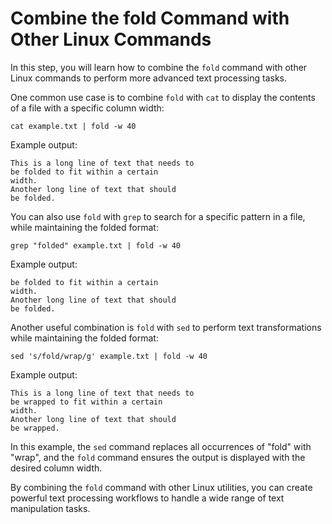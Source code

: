 # Combine the fold Command with Other Linux Commands

In this step, you will learn how to combine the `fold` command with other Linux commands to perform more advanced text processing tasks.

One common use case is to combine `fold` with `cat` to display the contents of a file with a specific column width:

```
cat example.txt | fold -w 40
```

Example output:

```
This is a long line of text that needs to
be folded to fit within a certain
width.
Another long line of text that should
be folded.
```

You can also use `fold` with `grep` to search for a specific pattern in a file, while maintaining the folded format:

```
grep "folded" example.txt | fold -w 40
```

Example output:

```
be folded to fit within a certain
width.
Another long line of text that should
be folded.
```

Another useful combination is `fold` with `sed` to perform text transformations while maintaining the folded format:

```
sed 's/fold/wrap/g' example.txt | fold -w 40
```

Example output:

```
This is a long line of text that needs to
be wrapped to fit within a certain
width.
Another long line of text that should
be wrapped.
```

In this example, the `sed` command replaces all occurrences of "fold" with "wrap", and the `fold` command ensures the output is displayed with the desired column width.

By combining the `fold` command with other Linux utilities, you can create powerful text processing workflows to handle a wide range of text manipulation tasks.
